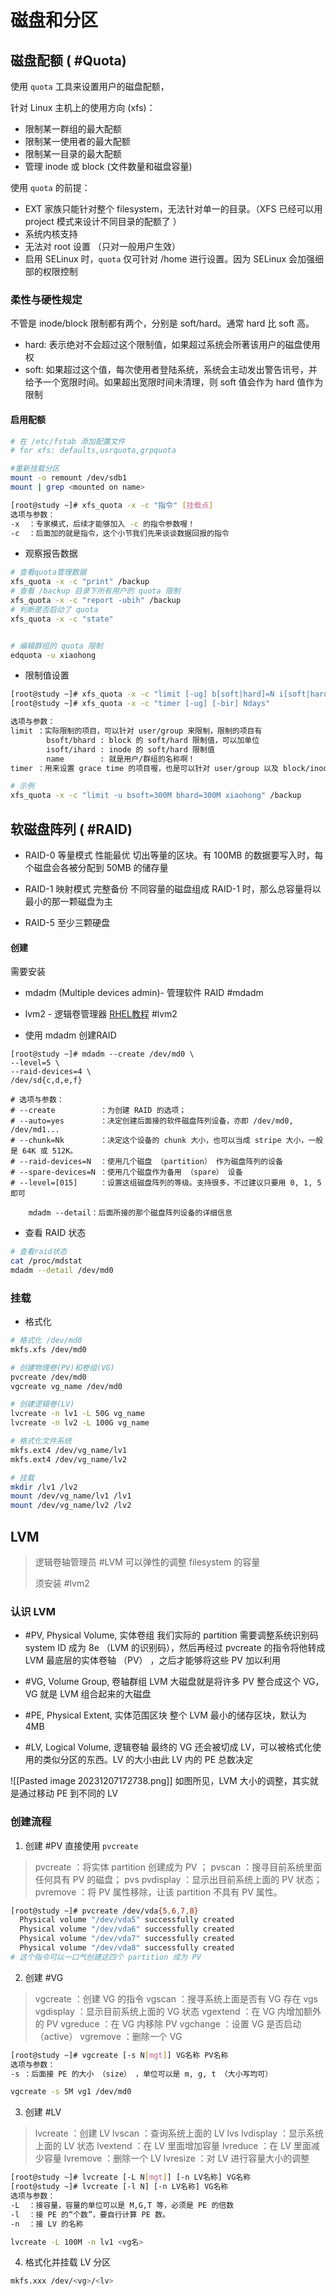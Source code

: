 # 磁盘和分区

## 磁盘配额 ( #Quota)

使用 `quota` 工具来设置用户的磁盘配额，

针对 Linux 主机上的使用方向 (xfs)：

- 限制某一群组的最大配额
- 限制某一使用者的最大配额
- 限制某一目录的最大配额
- 管理 inode 或 block (文件数量和磁盘容量)

使用 `quota` 的前提：
- EXT 家族只能针对整个 filesystem，无法针对单一的目录。（XFS 已经可以用 project 模式来设计不同目录的配额了 ）
- 系统内核支持
- 无法对 root 设置 （只对一般用户生效）
- 启用 SELinux 时，`quota` 仅可针对 /home 进行设置。因为 SELinux 会加强细部的权限控制

### 柔性与硬性规定

不管是 inode/block 限制都有两个，分别是 soft/hard。通常 hard 比 soft 高。
- hard: 表示绝对不会超过这个限制值，如果超过系统会所著该用户的磁盘使用权
- soft: 如果超过这个值，每次使用者登陆系统，系统会主动发出警告讯号，并给予一个宽限时间。如果超出宽限时间未清理，则 soft 值会作为 hard 值作为限制 

#### 启用配额

```bash
# 在 /etc/fstab 添加配置文件
# for xfs: defaults,usrquota,grpquota

#重新挂载分区
mount -o remount /dev/sdb1
mount | grep <mounted on name>

[root@study ~]# xfs_quota -x -c "指令" [挂载点]
选项与参数：
-x  ：专家模式，后续才能够加入 -c 的指令参数喔！
-c  ：后面加的就是指令，这个小节我们先来谈谈数据回报的指令
```

- 观察报告数据
```bash
# 查看quota管理数据
xfs_quota -x -c "print" /backup
# 查看 /backup 目录下所有用户的 quota 限制
xfs_quota -x -c "report -ubih" /backup
# 判断是否启动了 quota
xfs_quota -x -c "state"


# 编辑群组的 quota 限制
edquota -u xiaohong
```

- 限制值设置
```bash
[root@study ~]# xfs_quota -x -c "limit [-ug] b[soft|hard]=N i[soft|hard]=N name"
[root@study ~]# xfs_quota -x -c "timer [-ug] [-bir] Ndays"

选项与参数：
limit ：实际限制的项目，可以针对 user/group 来限制，限制的项目有
        bsoft/bhard : block 的 soft/hard 限制值，可以加单位
        isoft/ihard : inode 的 soft/hard 限制值
        name        : 就是用户/群组的名称啊！
timer ：用来设置 grace time 的项目喔，也是可以针对 user/group 以及 block/inode 设置

# 示例
xfs_quota -x -c "limit -u bsoft=300M bhard=300M xiaohong" /backup
```

## 软磁盘阵列 ( #RAID)

- RAID-0 等量模式 性能最优
切出等量的区块。有 100MB 的数据要写入时，每个磁盘会各被分配到 50MB 的储存量

- RAID-1 映射模式 完整备份
不同容量的磁盘组成 RAID-1 时，那么总容量将以最小的那一颗磁盘为主

- RAID-5 至少三颗硬盘

#### 创建

需要安装 
- mdadm (Multiple devices admin)- 管理软件 RAID #mdadm
- lvm2 - 逻辑卷管理器 [RHEL教程](https://access.redhat.com/documentation/zh-cn/red_hat_enterprise_linux/9/html/configuring_and_managing_logical_volumes/creating-raid-logical-volumes_configuring-raid-logical-volumes) #lvm2

- 使用 mdadm 创建RAID
```
[root@study ~]# mdadm --create /dev/md0 \
--level=5 \
--raid-devices=4 \
/dev/sd{c,d,e,f}

# 选项与参数：
# --create          ：为创建 RAID 的选项；
# --auto=yes        ：决定创建后面接的软件磁盘阵列设备，亦即 /dev/md0, /dev/md1...
# --chunk=Nk        ：决定这个设备的 chunk 大小，也可以当成 stripe 大小，一般是 64K 或 512K。
# --raid-devices=N  ：使用几个磁盘 （partition） 作为磁盘阵列的设备
# --spare-devices=N ：使用几个磁盘作为备用 （spare） 设备
# --level=[015]     ：设置这组磁盘阵列的等级。支持很多，不过建议只要用 0, 1, 5 即可

	mdadm --detail：后面所接的那个磁盘阵列设备的详细信息
```

- 查看 RAID 状态
```bash
# 查看raid状态
cat /proc/mdstat
mdadm --detail /dev/md0
```


### 挂载

- 格式化
```bash
# 格式化 /dev/md0
mkfs.xfs /dev/md0

# 创建物理卷(PV)和卷组(VG)
pvcreate /dev/md0
vgcreate vg_name /dev/md0

# 创建逻辑卷(LV)
lvcreate -n lv1 -L 50G vg_name
lvcreate -n lv2 -L 100G vg_name

# 格式化文件系统
mkfs.ext4 /dev/vg_name/lv1
mkfs.ext4 /dev/vg_name/lv2

# 挂载
mkdir /lv1 /lv2
mount /dev/vg_name/lv1 /lv1
mount /dev/vg_name/lv2 /lv2
```


## LVM

> 逻辑卷轴管理员 #LVM 
> 可以弹性的调整 filesystem 的容量
> 
> 须安装 #lvm2

### 认识 LVM

- #PV, Physical Volume, 实体卷组
我们实际的 partition 需要调整系统识别码 system ID 成为 8e （LVM 的识别码），然后再经过 pvcreate 的指令将他转成 LVM 最底层的实体卷轴 （PV） ，之后才能够将这些 PV 加以利用

- #VG, Volume Group, 卷轴群组
LVM 大磁盘就是将许多 PV 整合成这个 VG，VG 就是 LVM 组合起来的大磁盘

- #PE, Physical Extent, 实体范围区块
整个 LVM 最小的储存区块，默认为 4MB

- #LV, Logical Volume, 逻辑卷轴
最终的 VG 还会被切成 LV，可以被格式化使用的类似分区的东西。LV 的大小由此 LV 内的 PE 总数决定

![[Pasted image 20231207172738.png]]
如图所见，LVM 大小的调整，其实就是通过移动 PE 到不同的 LV

### 创建流程

1.  创建 #PV 
直接使用 `pvcreate`

> pvcreate ：将实体 partition 创建成为 PV ；
> pvscan ：搜寻目前系统里面任何具有 PV 的磁盘；
> pvs
> pvdisplay ：显示出目前系统上面的 PV 状态；
> pvremove ：将 PV 属性移除，让该 partition 不具有 PV 属性。

```bash
[root@study ~]# pvcreate /dev/vda{5,6,7,8}
  Physical volume "/dev/vda5" successfully created
  Physical volume "/dev/vda6" successfully created
  Physical volume "/dev/vda7" successfully created
  Physical volume "/dev/vda8" successfully created
# 这个指令可以一口气创建这四个 partition 成为 PV
```

2. 创建 #VG

> vgcreate ：创建 VG 的指令
> vgscan ：搜寻系统上面是否有 VG 存在
> vgs
> vgdisplay ：显示目前系统上面的 VG 状态
> vgextend ：在 VG 内增加额外的 PV 
> vgreduce ：在 VG 内移除 PV
> vgchange ：设置 VG 是否启动 （active）
> vgremove ：删除一个 VG 

```bash
[root@study ~]# vgcreate [-s N[mgt]] VG名称 PV名称
选项与参数：
-s ：后面接 PE 的大小 （size） ，单位可以是 m, g, t （大小写均可）

vgcreate -s 5M vg1 /dev/md0
```

3. 创建 #LV 

> lvcreate ：创建 LV 
> lvscan ：查询系统上面的 LV
> lvs
> lvdisplay ：显示系统上面的 LV 状态
> lvextend ：在 LV 里面增加容量
> lvreduce ：在 LV 里面减少容量
> lvremove ：删除一个 LV 
> lvresize ：对 LV 进行容量大小的调整

```bash
[root@study ~]# lvcreate [-L N[mgt]] [-n LV名称] VG名称
[root@study ~]# lvcreate [-l N] [-n LV名称] VG名称
选项与参数：
-L  ：接容量，容量的单位可以是 M,G,T 等，必须是 PE 的倍数
-l  ：接 PE 的“个数”，要自行计算 PE 数。
-n  ：接 LV 的名称

lvcreate -L 100M -n lv1 <vg名>
```

4. 格式化并挂载 LV 分区

```bash
mkfs.xxx /dev/<vg>/<lv>
```

